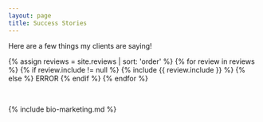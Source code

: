 ```yaml
---
layout: page
title: Success Stories
---
```


Here are a few things my clients are saying!

{% assign reviews = site.reviews | sort: 'order' %}
{% for review in reviews %}
  {% if review.include != null %}
  {% include {{ review.include }} %}
  {% else %}
  ERROR
  {% endif %}
{% endfor %}

<br>

{% include bio-marketing.md %}